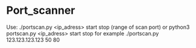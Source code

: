# Port_scanner
Use: ./portscan.py <ip_adress> start stop (range of scan port)
or python3 portscan.py <ip_adress> start stop 
for example ./portscan.py 123.123.123.123 50 80
